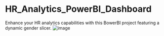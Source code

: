 # HR_Analytics_PowerBI_Dashboard
Enhance your HR analytics capabilities with this BowerBI project featuring a dynamic gender slicer. 
![image](https://github.com/isadia005/HR_Analytics_PowerBI_Dashboard/assets/71076874/be749e40-2923-4124-a6f1-fff9bf61a2ce)


